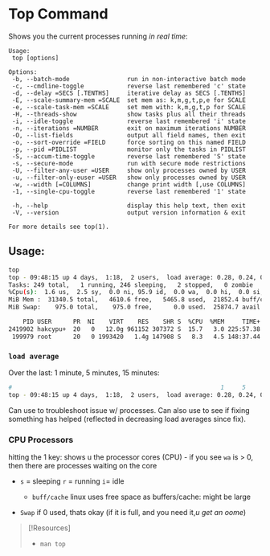 
# Top Command
Shows you the current processes running *in real time*:
```
Usage:
 top [options]

Options:
 -b, --batch-mode                run in non-interactive batch mode
 -c, --cmdline-toggle            reverse last remembered 'c' state
 -d, --delay =SECS [.TENTHS]     iterative delay as SECS [.TENTHS]
 -E, --scale-summary-mem =SCALE  set mem as: k,m,g,t,p,e for SCALE
 -e, --scale-task-mem =SCALE     set mem with: k,m,g,t,p for SCALE
 -H, --threads-show              show tasks plus all their threads
 -i, --idle-toggle               reverse last remembered 'i' state
 -n, --iterations =NUMBER        exit on maximum iterations NUMBER
 -O, --list-fields               output all field names, then exit
 -o, --sort-override =FIELD      force sorting on this named FIELD
 -p, --pid =PIDLIST              monitor only the tasks in PIDLIST
 -S, --accum-time-toggle         reverse last remembered 'S' state
 -s, --secure-mode               run with secure mode restrictions
 -U, --filter-any-user =USER     show only processes owned by USER
 -u, --filter-only-euser =USER   show only processes owned by USER
 -w, --width [=COLUMNS]          change print width [,use COLUMNS]
 -1, --single-cpu-toggle         reverse last remembered '1' state

 -h, --help                      display this help text, then exit
 -V, --version                   output version information & exit

For more details see top(1).
```
## Usage:
```bash
top
top - 09:48:15 up 4 days,  1:18,  2 users,  load average: 0.28, 0.24, 0.19
Tasks: 249 total,   1 running, 246 sleeping,   2 stopped,   0 zombie
%Cpu(s):  1.6 us,  2.5 sy,  0.0 ni, 95.9 id,  0.0 wa,  0.0 hi,  0.0 si,  0.0 st 
MiB Mem :  31340.5 total,   4610.6 free,   5465.8 used,  21852.4 buff/cache     
MiB Swap:    975.0 total,    975.0 free,      0.0 used.  25874.7 avail Mem 

    PID USER      PR  NI    VIRT    RES    SHR S  %CPU  %MEM     TIME+ COMMAND        
2419902 hakcypu+  20   0   12.0g 961152 307372 S  15.7   3.0 225:57.38 firefox-esr   
 199979 root      20   0 1993420   1.4g 147908 S   8.3   4.5 148:37.44 Xorg
```
### `load average` 
Over the last: 1 minute, 5 minutes, 15 minutes:
```bash
#                                                          1     5     15
top - 09:48:15 up 4 days,  1:18,  2 users,  load average: 0.28, 0.24, 0.19
```
Can use to troubleshoot issue w/ processes. Can also use to see if fixing something has helped (reflected in decreasing load averages since fix).
### CPU Processors
hitting the 1 key: shows u the processor cores (CPU)
	- if you see `wa` is > 0, then there are processes waiting on the core
- `s` = sleeping `r` = running `i`= idle

	- `buff/cache` linux uses free space as buffers/cache: might be large
- `Swap` if 0 used, thats okay (if it is full, and you need it,*u get an oome*)
> [!Resources]
> - `man top`